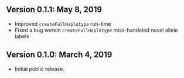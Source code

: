 Version 0.1.1:  May 8, 2019
-------------------------------------------------------------------------------
+ Improved `createFullHaplotype` run-time
+ Fixed a bug werein `createFullHaplotype` miss-handeled novel allele labels

Version 0.1.0:  March 4, 2019
-------------------------------------------------------------------------------

+ Initial public release.
